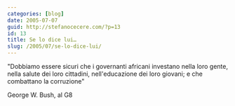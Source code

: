 ```yaml
---
categories: [blog]
date: 2005-07-07
guid: http://stefanocecere.com/?p=13
id: 13
title: Se lo dice lui…
slug: /2005/07/se-lo-dice-lui/
---
```


"Dobbiamo essere sicuri che i governanti africani investano nella loro gente, nella salute dei loro cittadini, nell'educazione dei loro giovani; e che combattano la corruzione"

George W. Bush, al G8